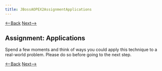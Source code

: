 ```yaml
---
title: JBossAOPEX2AssignmentApplications
---
```

[<--Back](JBossAOPEX2ApplyYourself) [Next-->](JBossAOPEX2ApplicationsOfFieldManipulationInterception)

## Assignment: Applications
Spend a few moments and think of ways you could apply this technique to a real-world problem. Please do so before going to the next step.

[<--Back](JBossAOPEX2ApplyYourself) [Next-->](JBossAOPEX2ApplicationsOfFieldManipulationInterception)
